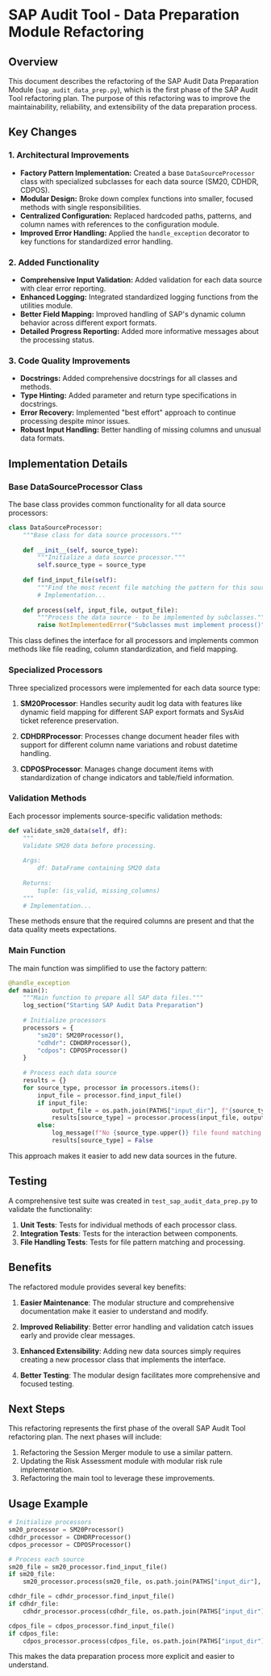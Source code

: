 # SAP Audit Tool - Data Preparation Module Refactoring

## Overview

This document describes the refactoring of the SAP Audit Data Preparation Module (`sap_audit_data_prep.py`), which is the first phase of the SAP Audit Tool refactoring plan. The purpose of this refactoring was to improve the maintainability, reliability, and extensibility of the data preparation process.

## Key Changes

### 1. Architectural Improvements

- **Factory Pattern Implementation:** Created a base `DataSourceProcessor` class with specialized subclasses for each data source (SM20, CDHDR, CDPOS).
- **Modular Design:** Broke down complex functions into smaller, focused methods with single responsibilities.
- **Centralized Configuration:** Replaced hardcoded paths, patterns, and column names with references to the configuration module.
- **Improved Error Handling:** Applied the `handle_exception` decorator to key functions for standardized error handling.

### 2. Added Functionality

- **Comprehensive Input Validation:** Added validation for each data source with clear error reporting.
- **Enhanced Logging:** Integrated standardized logging functions from the utilities module.
- **Better Field Mapping:** Improved handling of SAP's dynamic column behavior across different export formats.
- **Detailed Progress Reporting:** Added more informative messages about the processing status.

### 3. Code Quality Improvements

- **Docstrings:** Added comprehensive docstrings for all classes and methods.
- **Type Hinting:** Added parameter and return type specifications in docstrings.
- **Error Recovery:** Implemented "best effort" approach to continue processing despite minor issues.
- **Robust Input Handling:** Better handling of missing columns and unusual data formats.

## Implementation Details

### Base DataSourceProcessor Class

The base class provides common functionality for all data source processors:

```python
class DataSourceProcessor:
    """Base class for data source processors."""
    
    def __init__(self, source_type):
        """Initialize a data source processor."""
        self.source_type = source_type
        
    def find_input_file(self):
        """Find the most recent file matching the pattern for this source."""
        # Implementation...
        
    def process(self, input_file, output_file):
        """Process the data source - to be implemented by subclasses."""
        raise NotImplementedError("Subclasses must implement process()")
```

This class defines the interface for all processors and implements common methods like file reading, column standardization, and field mapping.

### Specialized Processors

Three specialized processors were implemented for each data source type:

1. **SM20Processor**: Handles security audit log data with features like dynamic field mapping for different SAP export formats and SysAid ticket reference preservation.

2. **CDHDRProcessor**: Processes change document header files with support for different column name variations and robust datetime handling.

3. **CDPOSProcessor**: Manages change document items with standardization of change indicators and table/field information.

### Validation Methods

Each processor implements source-specific validation methods:

```python
def validate_sm20_data(self, df):
    """
    Validate SM20 data before processing.
    
    Args:
        df: DataFrame containing SM20 data
        
    Returns:
        tuple: (is_valid, missing_columns)
    """
    # Implementation...
```

These methods ensure that the required columns are present and that the data quality meets expectations.

### Main Function

The main function was simplified to use the factory pattern:

```python
@handle_exception
def main():
    """Main function to prepare all SAP data files."""
    log_section("Starting SAP Audit Data Preparation")
    
    # Initialize processors
    processors = {
        "sm20": SM20Processor(),
        "cdhdr": CDHDRProcessor(),
        "cdpos": CDPOSProcessor()
    }
    
    # Process each data source
    results = {}
    for source_type, processor in processors.items():
        input_file = processor.find_input_file()
        if input_file:
            output_file = os.path.join(PATHS["input_dir"], f"{source_type.upper()}.csv")
            results[source_type] = processor.process(input_file, output_file)
        else:
            log_message(f"No {source_type.upper()} file found matching pattern", "WARNING")
            results[source_type] = False
```

This approach makes it easier to add new data sources in the future.

## Testing

A comprehensive test suite was created in `test_sap_audit_data_prep.py` to validate the functionality:

1. **Unit Tests**: Tests for individual methods of each processor class.
2. **Integration Tests**: Tests for the interaction between components.
3. **File Handling Tests**: Tests for file pattern matching and processing.

## Benefits

The refactored module provides several key benefits:

1. **Easier Maintenance**: The modular structure and comprehensive documentation make it easier to understand and modify.

2. **Improved Reliability**: Better error handling and validation catch issues early and provide clear messages.

3. **Enhanced Extensibility**: Adding new data sources simply requires creating a new processor class that implements the interface.

4. **Better Testing**: The modular design facilitates more comprehensive and focused testing.

## Next Steps

This refactoring represents the first phase of the overall SAP Audit Tool refactoring plan. The next phases will include:

1. Refactoring the Session Merger module to use a similar pattern.
2. Updating the Risk Assessment module with modular risk rule implementation.
3. Refactoring the main tool to leverage these improvements.

## Usage Example

```python
# Initialize processors
sm20_processor = SM20Processor()
cdhdr_processor = CDHDRProcessor()
cdpos_processor = CDPOSProcessor()

# Process each source
sm20_file = sm20_processor.find_input_file()
if sm20_file:
    sm20_processor.process(sm20_file, os.path.join(PATHS["input_dir"], "SM20.csv"))

cdhdr_file = cdhdr_processor.find_input_file()
if cdhdr_file:
    cdhdr_processor.process(cdhdr_file, os.path.join(PATHS["input_dir"], "CDHDR.csv"))

cdpos_file = cdpos_processor.find_input_file()
if cdpos_file:
    cdpos_processor.process(cdpos_file, os.path.join(PATHS["input_dir"], "CDPOS.csv"))
```

This makes the data preparation process more explicit and easier to understand.
